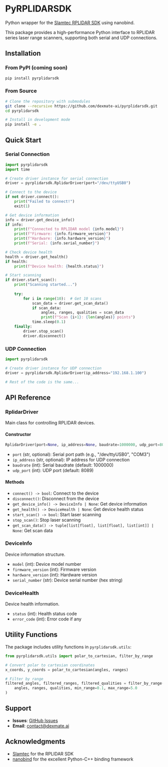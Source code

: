# PyRPLIDARSDK

Python wrapper for the [Slamtec RPLIDAR SDK](https://github.com/Slamtec/rplidar_sdk) using nanobind.

This package provides a high-performance Python interface to RPLIDAR series laser range scanners, supporting both serial and UDP connections.

## Installation

### From PyPI (coming soon)

```bash
pip install pyrplidarsdk
```

### From Source

```bash
# Clone the repository with submodules
git clone --recursive https://github.com/dexmate-ai/pyrplidarsdk.git
cd pyrplidarsdk

# Install in development mode
pip install -e .
```

## Quick Start

### Serial Connection

```python
import pyrplidarsdk
import time

# Create driver instance for serial connection
driver = pyrplidarsdk.RplidarDriver(port="/dev/ttyUSB0")

# Connect to the device
if not driver.connect():
    print("Failed to connect!")
    exit(1)

# Get device information
info = driver.get_device_info()
if info:
    print(f"Connected to RPLIDAR model {info.model}")
    print(f"Firmware: {info.firmware_version}")
    print(f"Hardware: {info.hardware_version}")
    print(f"Serial: {info.serial_number}")

# Check device health
health = driver.get_health()
if health:
    print(f"Device health: {health.status}")

# Start scanning
if driver.start_scan():
    print("Scanning started...")
    
    try:
        for i in range(10):  # Get 10 scans
            scan_data = driver.get_scan_data()
            if scan_data:
                angles, ranges, qualities = scan_data
                print(f"Scan {i+1}: {len(angles)} points")
            time.sleep(0.1)
    finally:
        driver.stop_scan()
        driver.disconnect()
```

### UDP Connection

```python
import pyrplidarsdk

# Create driver instance for UDP connection
driver = pyrplidarsdk.RplidarDriver(ip_address="192.168.1.100")

# Rest of the code is the same...
```

## API Reference

### RplidarDriver

Main class for controlling RPLIDAR devices.

#### Constructor

```python
RplidarDriver(port=None, ip_address=None, baudrate=1000000, udp_port=8089)
```

- `port` (str, optional): Serial port path (e.g., "/dev/ttyUSB0", "COM3")
- `ip_address` (str, optional): IP address for UDP connection
- `baudrate` (int): Serial baudrate (default: 1000000)
- `udp_port` (int): UDP port (default: 8089)

#### Methods

- `connect() -> bool`: Connect to the device
- `disconnect()`: Disconnect from the device
- `get_device_info() -> DeviceInfo | None`: Get device information
- `get_health() -> DeviceHealth | None`: Get device health status
- `start_scan() -> bool`: Start laser scanning
- `stop_scan()`: Stop laser scanning  
- `get_scan_data() -> tuple[list[float], list[float], list[int]] | None`: Get scan data

### DeviceInfo

Device information structure.

- `model` (int): Device model number
- `firmware_version` (int): Firmware version
- `hardware_version` (int): Hardware version  
- `serial_number` (str): Device serial number (hex string)

### DeviceHealth

Device health information.

- `status` (int): Health status code
- `error_code` (int): Error code if any

## Utility Functions

The package includes utility functions in `pyrplidarsdk.utils`:

```python
from pyrplidarsdk.utils import polar_to_cartesian, filter_by_range

# Convert polar to cartesian coordinates
x_coords, y_coords = polar_to_cartesian(angles, ranges)

# Filter by range
filtered_angles, filtered_ranges, filtered_qualities = filter_by_range(
    angles, ranges, qualities, min_range=0.1, max_range=5.0
)
```

## Support

- **Issues**: [GitHub Issues](https://github.com/dexmate-ai/pyrplidarsdk/issues)
- **Email**: contact@dexmate.ai

## Acknowledgments

- [Slamtec](https://www.slamtec.com/) for the RPLIDAR SDK
- [nanobind](https://github.com/wjakob/nanobind) for the excellent Python-C++ binding framework 